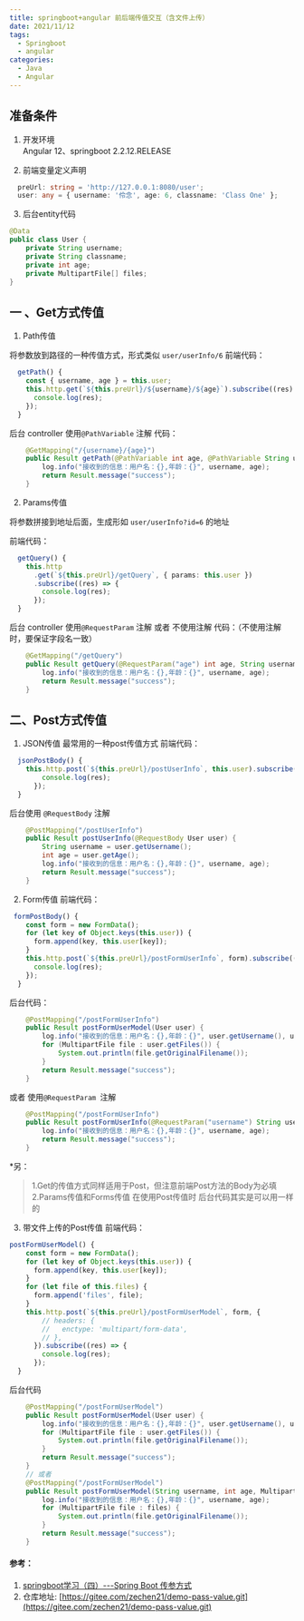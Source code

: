 ```yaml
---
title: springboot+angular 前后端传值交互（含文件上传）
date: 2021/11/12
tags:
  - Springboot 
  - angular
categories:
  - Java
  - Angular
---
```


## 准备条件
1. 开发环境  
  Angular 12、springboot 2.2.12.RELEASE

2. 前端变量定义声明
```ts
  preUrl: string = 'http://127.0.0.1:8080/user';
  user: any = { username: '伶念', age: 6, classname: 'Class One' };
```
3. 后台entity代码
```java
@Data
public class User {
    private String username;
    private String classname;
    private int age;
    private MultipartFile[] files;
}
```

## 一 、Get方式传值

1. Path传值

将参数放到路径的一种传值方式，形式类似 `user/userInfo/6`
前端代码：
```ts
  getPath() {
    const { username, age } = this.user;
    this.http.get(`${this.preUrl}/${username}/${age}`).subscribe((res) => {
      console.log(res);
    });
  }
```
后台 controller 使用`@PathVariable` 注解 代码：

```java
    @GetMapping("/{username}/{age}")
    public Result getPath(@PathVariable int age, @PathVariable String username) {
        log.info("接收到的信息：用户名：{},年龄：{}", username, age);
        return Result.message("success");
    }
```
2. Params传值

将参数拼接到地址后面，生成形如 `user/userInfo?id=6` 的地址

前端代码：
```ts
  getQuery() {
    this.http
      .get(`${this.preUrl}/getQuery`, { params: this.user })
      .subscribe((res) => {
        console.log(res);
      });
  }
```
后台 controller 使用`@RequestParam` 注解 或者 不使用注解 代码：（不使用注解时，要保证字段名一致）
```java
    @GetMapping("/getQuery")
    public Result getQuery(@RequestParam("age") int age, String username) {
        log.info("接收到的信息：用户名：{},年龄：{}", username, age);
        return Result.message("success");
    }
```
## 二、Post方式传值
1. JSON传值
最常用的一种post传值方式
前端代码：
```ts
  jsonPostBody() {
    this.http.post(`${this.preUrl}/postUserInfo`, this.user).subscribe((res) => {
        console.log(res);
      });
  }
```
后台使用 `@RequestBody` 注解

```java
    @PostMapping("/postUserInfo")
    public Result postUserInfo(@RequestBody User user) {
        String username = user.getUsername();
        int age = user.getAge();
        log.info("接收到的信息：用户名：{},年龄：{}", username, age);
        return Result.message("success");
    }
```

2. Form传值
前端代码：
```ts
 formPostBody() {
    const form = new FormData();
    for (let key of Object.keys(this.user)) {
      form.append(key, this.user[key]);
    }
    this.http.post(`${this.preUrl}/postFormUserInfo`, form).subscribe((res) => {
      console.log(res);
    });
  }
```

后台代码：
```java
    @PostMapping("/postFormUserInfo")
    public Result postFormUserModel(User user) {
        log.info("接收到的信息：用户名：{},年龄：{}", user.getUsername(), user.getAge());
        for (MultipartFile file : user.getFiles()) {
            System.out.println(file.getOriginalFilename());
        }
        return Result.message("success");
    }
```
或者 使用`@RequestParam `注解

```java
    @PostMapping("/postFormUserInfo")
    public Result postFormUserInfo(@RequestParam("username") String username, int age) {
        log.info("接收到的信息：用户名：{},年龄：{}", username, age);
        return Result.message("success");
    }
```

*另：
>1.Get的传值方式同样适用于Post，但注意前端Post方法的Body为必填  
>2.Params传值和Forms传值 在使用Post传值时 后台代码其实是可以用一样的

3. 带文件上传的Post传值
前端代码：
```ts
postFormUserModel() {
    const form = new FormData();
    for (let key of Object.keys(this.user)) {
      form.append(key, this.user[key]);
    }
    for (let file of this.files) {
      form.append('files', file);
    }
    this.http.post(`${this.preUrl}/postFormUserModel`, form, {
        // headers: {
        //   enctype: 'multipart/form-data',
        // },
      }).subscribe((res) => {
        console.log(res);
      });
  }
```

后台代码
```java
    @PostMapping("/postFormUserModel")
    public Result postFormUserModel(User user) {
        log.info("接收到的信息：用户名：{},年龄：{}", user.getUsername(), user.getAge());
        for (MultipartFile file : user.getFiles()) {
            System.out.println(file.getOriginalFilename());
        }
        return Result.message("success");
    }
    // 或者
    @PostMapping("/postFormUserModel")
    public Result postFormUserModel(String username, int age, MultipartFile[] files) {
        log.info("接收到的信息：用户名：{},年龄：{}", username, age);
        for (MultipartFile file : files) {
            System.out.println(file.getOriginalFilename());
        }
        return Result.message("success");
    }
```

#### 参考：
1. [springboot学习（四）---Spring Boot 传参方式](https://blog.csdn.net/u010775025/article/details/80198291)
2. 仓库地址: [https://gitee.com/zechen21/demo-pass-value.git](https://gitee.com/zechen21/demo-pass-value.git)